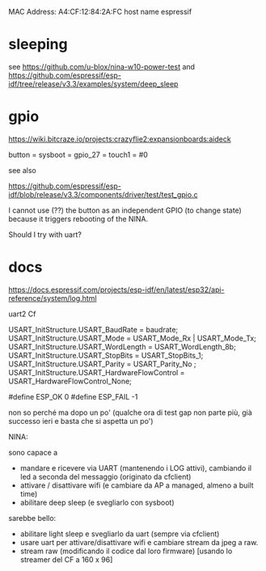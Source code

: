 MAC Address: A4:CF:12:84:2A:FC
host name espressif

sleeping
======

see https://github.com/u-blox/nina-w10-power-test
and https://github.com/espressif/esp-idf/tree/release/v3.3/examples/system/deep_sleep

gpio
====

https://wiki.bitcraze.io/projects:crazyflie2:expansionboards:aideck

button = sysboot = gpio_27 = touch1 = #0


see also

https://github.com/espressif/esp-idf/blob/release/v3.3/components/driver/test/test_gpio.c


I cannot use (??) the button as an independent GPIO (to change state) because it triggers rebooting of the NINA.

Should I try with uart?


docs
====

https://docs.espressif.com/projects/esp-idf/en/latest/esp32/api-reference/system/log.html

uart2 Cf

USART_InitStructure.USART_BaudRate            = baudrate;
USART_InitStructure.USART_Mode                = USART_Mode_Rx | USART_Mode_Tx;
USART_InitStructure.USART_WordLength          = USART_WordLength_8b;
USART_InitStructure.USART_StopBits            = USART_StopBits_1;
USART_InitStructure.USART_Parity              = USART_Parity_No ;
USART_InitStructure.USART_HardwareFlowControl = USART_HardwareFlowControl_None;


#define ESP_OK          0
#define ESP_FAIL        -1    



non so perché ma dopo un po' (qualche ora di test gap non parte più, già successo ieri e basta che si aspetta un po')


NINA:

sono capace a
- mandare e ricevere via UART (mantenendo i LOG attivi), cambiando il led a seconda del messaggio (originato da cfclient)
- attivare / disattivare wifi (e cambiare da AP a managed, almeno a built time)
- abilitare deep sleep (e svegliarlo con sysboot)

sarebbe bello:
- abilitare light sleep e svegliarlo da uart (sempre via cfclient)
- usare uart per attivare/disattivare wifi e cambiare stream da jpeg a raw.
- stream raw (modificando il codice dal loro firmware) [usando lo streamer del CF a 160 x 96]
